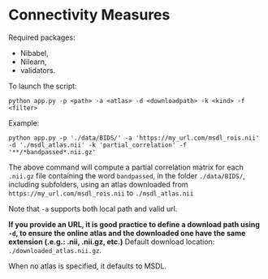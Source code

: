 # Connectivity Measures

Required packages:

- Nibabel,
- Nilearn,
- validators.

To launch the script:

```python app.py -p <path> -a <atlas> -d <downloadpath> -k <kind> -f <filter>```

Example:

```python app.py -p './data/BIDS/' -a 'https://my_url.com/msdl_rois.nii' -d './msdl_atlas.nii' -k 'partial_correlation' -f '**/*bandpassed*.nii.gz'```

The above command will compute a partial correlation matrix for each `.nii.gz` file containing
the word `bandpassed`, in the folder `./data/BIDS/`, including subfolders, using an atlas downloaded
from `https://my_url.com/msdl_rois.nii` to `./msdl_atlas.nii`

Note that `-a` supports both local path and valid url.

**If you provide an URL, it is good practice to define a download path using `-d`, to ensure the online atlas and the downloaded one have the same extension (.e.g.: .nii, .nii.gz, etc.)**
Default download location: `./downloaded_atlas.nii.gz`.

When no atlas is specified, it defaults to MSDL.
